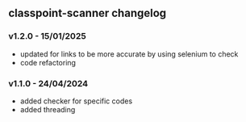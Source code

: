 ## classpoint-scanner changelog

### v1.2.0 - 15/01/2025

- updated for links to be more accurate by using selenium to check
- code refactoring

### v1.1.0 - 24/04/2024

- added checker for specific codes
- added threading
